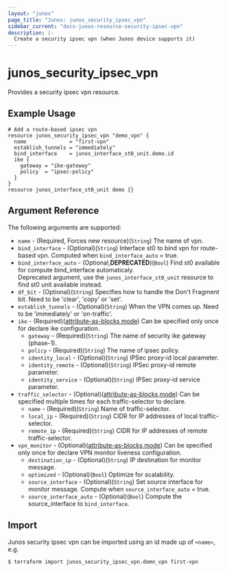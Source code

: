 ```yaml
---
layout: "junos"
page_title: "Junos: junos_security_ipsec_vpn"
sidebar_current: "docs-junos-resource-security-ipsec-vpn"
description: |-
  Create a security ipsec vpn (when Junos device supports it)
---
```


# junos_security_ipsec_vpn

Provides a security ipsec vpn resource.

## Example Usage

```hcl
# Add a route-based ipsec vpn
resource junos_security_ipsec_vpn "demo_vpn" {
  name              = "first-vpn"
  establish_tunnels = "immediately"
  bind_interface    = junos_interface_st0_unit.demo.id
  ike {
    gateway = "ike-gateway"
    policy  = "ipsec-policy"
  }
}
resource junos_interface_st0_unit demo {}
```

## Argument Reference

The following arguments are supported:

* `name` - (Required, Forces new resource)(`String`) The name of vpn.
* `bind_interface` - (Optional)(`String`) Interface st0 to bind vpn for route-based vpn. Computed when `bind_interface_auto` = true.
* `bind_interface_auto` - (Optional,**DEPRECATED**)(`Bool`) Find st0 available for compute bind_interface automaticaly.  
Deprecated argument, use the `junos_interface_st0_unit` resource to find st0 unit available instead.
* `df_bit` - (Optional)(`String`) Specifies how to handle the Don't Fragment bit. Need to be 'clear', 'copy' or 'set'.
* `establish_tunnels` - (Optional)(`String`) When the VPN comes up. Need to be 'immediately' or 'on-traffic'.
* `ike` - (Required)([attribute-as-blocks mode](https://www.terraform.io/docs/configuration/attr-as-blocks.html)) Can be specified only once for declare ike configuration.
  * `gateway` - (Required)(`String`) The name of security ike gateway (phase-1).
  * `policy` - (Required)(`String`) The name of ipsec policy.
  * `identity_local` - (Optional)(`String`) IPSec proxy-id local parameter.
  * `identity_remote` - (Optional)(`String`) IPSec proxy-id remote parameter.
  * `identity_service` - (Optional)(`String`) IPSec proxy-id service parameter.
* `traffic_selector` - (Optional)([attribute-as-blocks mode](https://www.terraform.io/docs/configuration/attr-as-blocks.html)) Can be specified multiple times for each traffic-selector to declare.
  * `name` - (Required)(`String`) Name of traffic-selector.
  * `local_ip` - (Required)(`String`) CIDR for IP addresses of local traffic-selector.
  * `remote_ip` - (Required)(`String`) CIDR for IP addresses of remote traffic-selector.
* `vpn_monitor` - (Optional)([attribute-as-blocks mode](https://www.terraform.io/docs/configuration/attr-as-blocks.html)) Can be specified only once for declare VPN monitor liveness configuration.
  * `destination_ip` - (Optional)(`String`) IP destination for monitor message.
  * `optimized` - (Optional)(`Bool`) Optimize for scalability.
  * `source_interface` - (Optional)(`String`) Set source interface for monitor message. Compute when `source_interface_auto` = true.
  * `source_interface_auto` - (Optional)(`Bool`) Compute the source_interface to `bind_interface`.

## Import

Junos security ipsec vpn can be imported using an id made up of `<name>`, e.g.

```
$ terraform import junos_security_ipsec_vpn.demo_vpn first-vpn
```
